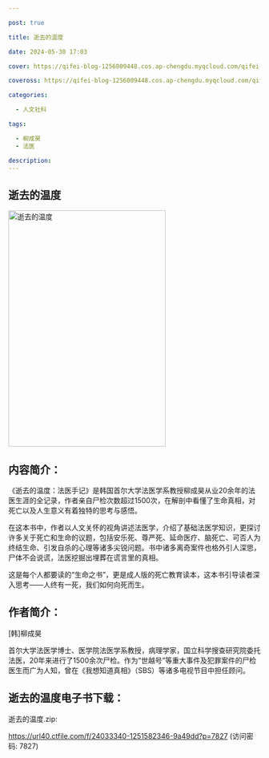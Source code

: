 ```yaml
---

post: true

title: 逝去的温度

date: 2024-05-30 17:03

cover: https://qifei-blog-1256009448.cos.ap-chengdu.myqcloud.com/qifei-blog/s34344967.jpg

coveross: https://qifei-blog-1256009448.cos.ap-chengdu.myqcloud.com/qifei-blog/s34344967.jpg

categories:

  - 人文社科

tags:

  - 柳成昊
  - 法医

description:
---
```


## 逝去的温度

<img alt="逝去的温度" class="aligncenter loading" data-was-processed="true" decoding="async" fetchpriority="high" height="471" src="https://qifei-blog-1256009448.cos.ap-chengdu.myqcloud.com/qifei-blog/s34344967.jpg" style="cursor: zoom-in;" width="314"/>

## 内容简介：

《逝去的温度：法医手记》是韩国首尔大学法医学系教授柳成昊从业20余年的法医生涯的全记录，作者亲自尸检次数超过1500次，在解剖中看懂了生命真相，对死亡以及人生意义有着独特的思考与感悟。

在这本书中，作者以人文关怀的视角讲述法医学，介绍了基础法医学知识，更探讨许多关于死亡和生命的议题，包括安乐死、尊严死、延命医疗、脑死亡、可否人为终结生命、引发自杀的心理等诸多尖锐问题。书中诸多离奇案件也格外引人深思，尸体不会说谎，法医挖掘出埋葬在谎言里的真相。

这是每个人都要读的“生命之书”，更是成人版的死亡教育读本，这本书引导读者深入思考——人终有一死，我们如何向死而生。

## 作者简介：

[韩]柳成昊

首尔大学法医学博士、医学院法医学系教授，病理学家，国立科学搜查研究院委托法医，20年来进行了1500余次尸检。作为“世越号”等重大事件及犯罪案件的尸检医生而广为人知，曾在《我想知道真相》（SBS）等诸多电视节目中担任顾问。

## 逝去的温度电子书下载：

逝去的温度.zip: 

https://url40.ctfile.com/f/24033340-1251582346-9a49dd?p=7827 (访问密码: 7827)
